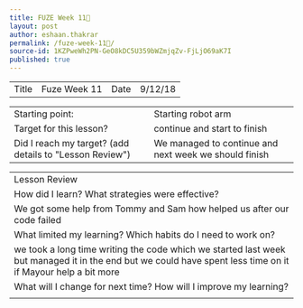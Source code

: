 ```yaml
---
title: FUZE Week 11🥳
layout: post
author: eshaan.thakrar
permalink: /fuze-week-11🥳/
source-id: 1KZPweWh2PN-GeO8kDC5U359bWZmjqZv-FjLjO69aK7I
published: true
---
```

<table>
  <tr>
    <td>Title</td>
    <td>Fuze Week 11</td>
    <td>Date</td>
    <td>9/12/18</td>
  </tr>
</table>


<table>
  <tr>
    <td>Starting point:</td>
    <td>Starting robot arm</td>
  </tr>
  <tr>
    <td>Target for this lesson?</td>
    <td>continue and start to finish</td>
  </tr>
  <tr>
    <td>Did I reach my target? 
(add details to "Lesson Review")</td>
    <td> We managed to continue and next week we should finish</td>
  </tr>
</table>


<table>
  <tr>
    <td>Lesson Review</td>
  </tr>
  <tr>
    <td>How did I learn? What strategies were effective? </td>
  </tr>
  <tr>
    <td>We got some help from Tommy and Sam how helped us after our code failed</td>
  </tr>
  <tr>
    <td>What limited my learning? Which habits do I need to work on? </td>
  </tr>
  <tr>
    <td>we took a long time writing the code which we started last week but managed it in the end but we could have spent less time on it if Mayour help a bit more </td>
  </tr>
  <tr>
    <td>What will I change for next time? How will I improve my learning?</td>
  </tr>
  <tr>
    <td></td>
  </tr>
</table>


